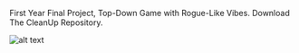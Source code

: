 First Year Final Project, Top-Down Game with Rogue-Like Vibes. Download The CleanUp Repository.

![alt text]([http://url/to/img.png](https://img.itch.zone/aW1hZ2UvMTAyOTI1NC81ODcxNDk4LnBuZw==/original/UqWTW9.png))

